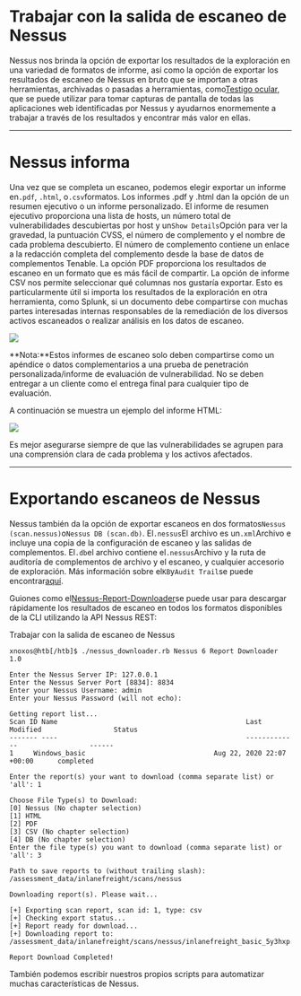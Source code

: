 # Trabajar con la salida de escaneo de Nessus

Nessus nos brinda la opción de exportar los resultados de la exploración en una variedad de formatos de informe, así como la opción de exportar los resultados de escaneo de Nessus en bruto que se importan a otras herramientas, archivadas o pasadas a herramientas, como[Testigo ocular](https://github.com/FortyNorthSecurity/EyeWitness), que se puede utilizar para tomar capturas de pantalla de todas las aplicaciones web identificadas por Nessus y ayudarnos enormemente a trabajar a través de los resultados y encontrar más valor en ellas.

---

# **Nessus informa**

Una vez que se completa un escaneo, podemos elegir exportar un informe en`.pdf`, `.html`, o`.csv`formatos. Los informes .pdf y .html dan la opción de un resumen ejecutivo o un informe personalizado. El informe de resumen ejecutivo proporciona una lista de hosts, un número total de vulnerabilidades descubiertas por host y un`Show Details`Opción para ver la gravedad, la puntuación CVSS, el número de complemento y el nombre de cada problema descubierto. El número de complemento contiene un enlace a la redacción completa del complemento desde la base de datos de complementos Tenable. La opción PDF proporciona los resultados de escaneo en un formato que es más fácil de compartir. La opción de informe CSV nos permite seleccionar qué columnas nos gustaría exportar. Esto es particularmente útil si importa los resultados de la exploración en otra herramienta, como Splunk, si un documento debe compartirse con muchas partes interesadas internas responsables de la remediación de los diversos activos escaneados o realizar análisis en los datos de escaneo.

![](https://academy.hackthebox.com/storage/modules/108/nessus/exportreport.png)

**Nota:**Estos informes de escaneo solo deben compartirse como un apéndice o datos complementarios a una prueba de penetración personalizada/informe de evaluación de vulnerabilidad. No se deben entregar a un cliente como el entrega final para cualquier tipo de evaluación.

A continuación se muestra un ejemplo del informe HTML:

![](https://academy.hackthebox.com/storage/modules/108/nessus/htmlreport.png)

Es mejor asegurarse siempre de que las vulnerabilidades se agrupen para una comprensión clara de cada problema y los activos afectados.

---

# **Exportando escaneos de Nessus**

Nessus también da la opción de exportar escaneos en dos formatos`Nessus (scan.nessus)`o`Nessus DB (scan.db)`. El`.nessus`El archivo es un`.xml`Archivo e incluye una copia de la configuración de escaneo y las salidas de complementos. El`.db`el archivo contiene el`.nessus`Archivo y la ruta de auditoría de complementos de archivo y el escaneo, y cualquier accesorio de exploración. Más información sobre el`KB`y`Audit Trail`se puede encontrar[aquí](https://community.tenable.com/s/article/What-is-included-in-a-nessus-db-file).

Guiones como el[Nessus-Report-Downloader](https://raw.githubusercontent.com/eelsivart/nessus-report-downloader/master/nessus6-report-downloader.rb)se puede usar para descargar rápidamente los resultados de escaneo en todos los formatos disponibles de la CLI utilizando la API Nessus REST:

Trabajar con la salida de escaneo de Nessus

```
xnoxos@htb[/htb]$ ./nessus_downloader.rb Nessus 6 Report Downloader 1.0

Enter the Nessus Server IP: 127.0.0.1
Enter the Nessus Server Port [8834]: 8834
Enter your Nessus Username: admin
Enter your Nessus Password (will not echo):

Getting report list...
Scan ID Name                                               Last Modified                  Status
------- ----                                               -------------                  ------
1     Windows_basic                                Aug 22, 2020 22:07 +00:00      completed

Enter the report(s) your want to download (comma separate list) or 'all': 1

Choose File Type(s) to Download:
[0] Nessus (No chapter selection)
[1] HTML
[2] PDF
[3] CSV (No chapter selection)
[4] DB (No chapter selection)
Enter the file type(s) you want to download (comma separate list) or 'all': 3

Path to save reports to (without trailing slash): /assessment_data/inlanefreight/scans/nessus

Downloading report(s). Please wait...

[+] Exporting scan report, scan id: 1, type: csv
[+] Checking export status...
[+] Report ready for download...
[+] Downloading report to: /assessment_data/inlanefreight/scans/nessus/inlanefreight_basic_5y3hxp.csv

Report Download Completed!

```

También podemos escribir nuestros propios scripts para automatizar muchas características de Nessus.